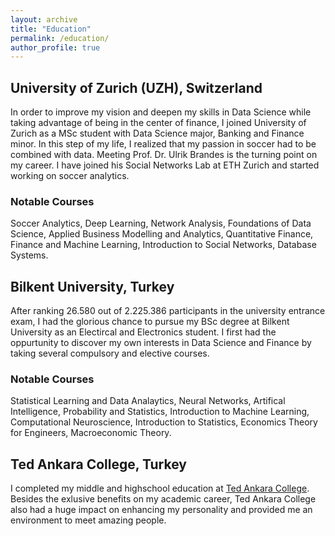 ```yaml
---
layout: archive
title: "Education"
permalink: /education/
author_profile: true
---
```


## University of Zurich (UZH), Switzerland 
In order to improve my vision and deepen my skills in Data Science while taking advantage of being in the center of finance, I joined University of Zurich as a MSc student with Data Science major, Banking and Finance minor. In this step of my life, I realized that my passion in soccer had to be combined with data. Meeting Prof. Dr. Ulrik Brandes is the turning point on my career. I have joined his Social Networks Lab at ETH Zurich and started working on soccer analytics.

### Notable Courses
Soccer Analytics, Deep Learning, Network Analysis, Foundations of Data Science, Applied Business Modelling and Analytics, Quantitative Finance, Finance and Machine Learning, Introduction to Social Networks, Database Systems.

## Bilkent University, Turkey
After ranking 26.580 out of 2.225.386 participants in the university entrance exam, I had the glorious chance to pursue my BSc degree at Bilkent University as an Electircal and Electronics student. I first had the oppurtunity to discover my own interests in Data Science and Finance by taking several compulsory and elective courses.

### Notable Courses
Statistical Learning and Data Analaytics,  Neural Networks, Artifical Intelligence, Probability and Statistics, Introduction to Machine Learning, Computational Neuroscience, Introduction to Statistics, Economics Theory for Engineers,  Macroeconomic Theory.

## Ted Ankara College,  Turkey
I completed my middle and highschool education at [Ted Ankara College](https://www.tedankara.k12.tr). Besides the exlusive benefits on my academic career, Ted Ankara College also had a huge impact on enhancing my personality and provided me an environment to meet amazing people. 